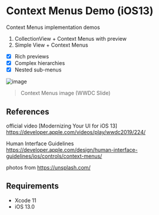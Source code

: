 # Context Menus Demo (iOS13)
Context Menus implementation demos

1. CollectionView + Context Menus with preview
2. Simple View + Context Menus

- [x] Rich previews
- [x] Complex hierarchies
- [x] Nested sub-menus

![image](https://user-images.githubusercontent.com/5630896/59643647-71b71a00-91a4-11e9-9e5d-d8c894ca5b53.png)

> Context Menus image (WWDC Slide)

## References
official video [Modernizing Your UI for iOS 13]  
https://developer.apple.com/videos/play/wwdc2019/224/

Human Interface Guidelines  
https://developer.apple.com/design/human-interface-guidelines/ios/controls/context-menus/

photos from https://unsplash.com/

## Requirements
* Xcode 11
* iOS 13.0

